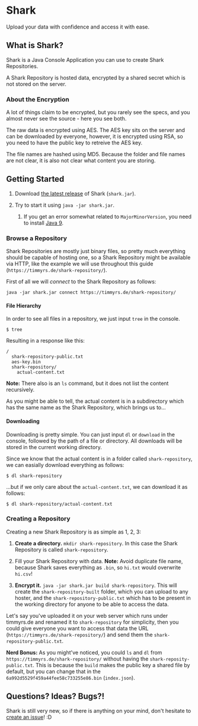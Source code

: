 # Shark

Upload your data with confidence and access it with ease.

## What is Shark?

Shark is a Java Console Application you can use to create Shark Repositories.

A Shark Repository is hosted data, encrypted by a shared secret which is not stored on the server.

### About the Encryption

A lot of things claim to be encrypted, but you rarely see the specs, and you almost never see the source - here you see both.

The raw data is encrypted using AES. The AES key sits on the server and can be downloaded by everyone, however, it is encrypted using RSA, so you need to have the public key to retreive the AES key.

The file names are hashed using MD5. Because the folder and file names are not clear, it is also not clear what content you are storing.

## Getting Started

1. Download [the latest release](https://github.com/timmyrs/Shark/releases) of Shark (`shark.jar`).

2. Try to start it using `java -jar shark.jar`.

	1. If you get an error somewhat related to `MajorMinorVersion`, you need to install [Java 9](http://www.oracle.com/technetwork/java/javase/downloads/jre9-downloads-3848532.html).

### Browse a Repository

Shark Repositories are mostly just binary files, so pretty much everything should be capable of hosting one, so a Shark Repository might be available via HTTP, like the example we will use throughout this guide (`https://timmyrs.de/shark-repository/`).

First of all we will _connect_ to the Shark Repository as follows:

	java -jar shark.jar connect https://timmyrs.de/shark-repository/

#### File Hierarchy

In order to see all files in a repository, we just input `tree` in the console.

	$ tree

Resulting in a response like this:

	/
	  shark-repository-public.txt
	  aes-key.bin
	  shark-repository/
	  	actual-content.txt

**Note:** There also is an `ls` command, but it does not list the content recursively.

As you might be able to tell, the actual content is in a subdirectory which has the same name as the Shark Repository, which brings us to...

#### Downloading

Downloading is pretty simple. You can just input `dl` or `download` in the console, followed by the path of a file or directory. All downloads will be stored in the current working directory.

Since we know that the actual content is in a folder called `shark-repository`, we can easially download everything as follows:

	$ dl shark-repository

...but if we only care about the `actual-content.txt`, we can download it as follows:

	$ dl shark-repository/actual-content.txt

### Creating a Repository

Creating a new Shark Repository is as simple as 1, 2, 3:

1. **Create a directory.** `mkdir shark-repository`. In this case the Shark Repository is called `shark-repository`.

2. Fill your Shark Repository with data. **Note:** Avoid duplicate file name, because Shark saves everything as `.bin`, so `hi.txt` would overwrite `hi.csv`!

3. **Encrypt it.** `java -jar shark.jar build shark-repository`. This will create the `shark-repository-built` folder, which you can upload to any hoster, and the `shark-repository-public.txt` which has to be present in the working directory for anyone to be able to access the data.

Let's say you've uploaded it on your web server which runs under timmyrs.de and renamed it to `shark-repository` for simplicity, then you could give everyone you want to access that data the URL (`https://timmyrs.de/shark-repository/`) and send them the `shark-repository-public.txt`.

**Nerd Bonus:** As you might've noticed, you could `ls` and `dl` from `https://timmyrs.de/shark-repository/` without having the `shark-reposity-public.txt`. This is because the `build` makes the public key a shared file by default, but you can change that in the `6a992d5529f459a44fee58c733255e86.bin` (`index.json`).

## Questions? Ideas? Bugs?!

Shark is still very new, so if there is anything on your mind, don't hesitate to [create an issue](https://github.com/timmyrs/Shark/issues)! :D
